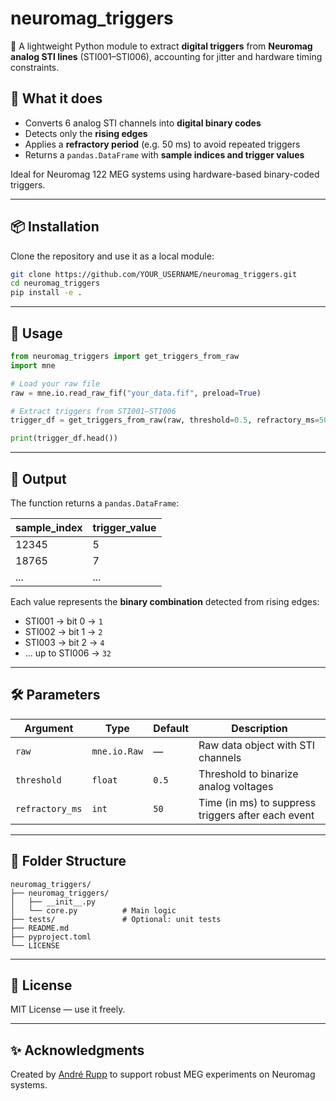 # neuromag_triggers

🧠 A lightweight Python module to extract **digital triggers** from **Neuromag analog STI lines** (STI001–STI006), accounting for jitter and hardware timing constraints.

## 🚀 What it does

- Converts 6 analog STI channels into **digital binary codes**
- Detects only the **rising edges**
- Applies a **refractory period** (e.g. 50 ms) to avoid repeated triggers
- Returns a `pandas.DataFrame` with **sample indices and trigger values**

Ideal for Neuromag 122 MEG systems using hardware-based binary-coded triggers.

---

## 📦 Installation

Clone the repository and use it as a local module:

```bash
git clone https://github.com/YOUR_USERNAME/neuromag_triggers.git
cd neuromag_triggers
pip install -e .
```

---

## 🧩 Usage

```python
from neuromag_triggers import get_triggers_from_raw
import mne

# Load your raw file
raw = mne.io.read_raw_fif("your_data.fif", preload=True)

# Extract triggers from STI001–STI006
trigger_df = get_triggers_from_raw(raw, threshold=0.5, refractory_ms=50)

print(trigger_df.head())
```

---

## 📘 Output

The function returns a `pandas.DataFrame`:

| sample_index | trigger_value |
|--------------|---------------|
| 12345        | 5             |
| 18765        | 7             |
| ...          | ...           |

Each value represents the **binary combination** detected from rising edges:
- STI001 → bit 0 → `1`
- STI002 → bit 1 → `2`
- STI003 → bit 2 → `4`
- … up to STI006 → `32`

---

## 🛠 Parameters

| Argument         | Type    | Default | Description |
|------------------|---------|---------|-------------|
| `raw`            | `mne.io.Raw` | —     | Raw data object with STI channels |
| `threshold`      | `float` | `0.5`   | Threshold to binarize analog voltages |
| `refractory_ms`  | `int`   | `50`    | Time (in ms) to suppress triggers after each event |

---

## 📁 Folder Structure

```text
neuromag_triggers/
├── neuromag_triggers/
│   ├── __init__.py
│   └── core.py          # Main logic
├── tests/               # Optional: unit tests
├── README.md
├── pyproject.toml
└── LICENSE
```

---

## 📄 License

MIT License — use it freely.

---

## ✨ Acknowledgments

Created by [André Rupp](https://github.com/YOUR_USERNAME) to support robust MEG experiments on Neuromag systems.